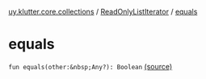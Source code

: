 [uy.klutter.core.collections](../index.md) / [ReadOnlyListIterator](index.md) / [equals](.)


# equals
`fun equals(other:&nbsp;Any?): Boolean` [(source)](https://github.com/kohesive/klutter/blob/master/core-jdk6/src/main/kotlin/uy/klutter/core/common/Immutable.kt#L68)


